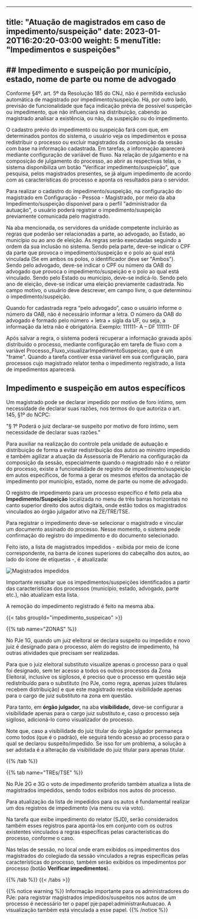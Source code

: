 
---
title: "Atuação de magistrados em caso de impedimento/suspeição"
date: 2023-01-20T16:20:20-03:00
weight: 5
menuTitle: "Impedimentos e suspeições"
---
## ## Impedimento e suspeição por município, estado, nome de parte ou nome de advogado

Conforme §4º. art. 5º da Resolução 185 do CNJ, não é permitida exclusão automática de magistrado por impedimento/suspeição. Há, por outro lado, previsão de funcionalidade que faça indicação prévia de possível suspeição ou impedimento, que não influenciará na distribuição, cabendo ao magistrado analisar a existência, ou não, da suspeição ou do impedimento.

O cadastro prévio do impedimento ou suspeição fará com que, em determinados pontos do sistema, o usuário veja os impedimentos e possa redistribuir o processo ou excluir magistrados da composição da sessão com base na informação cadastrada. Em tarefas, a informação aparecerá mediante configuração de variável de fluxo. Na relação de julgamento e na composição de julgamento do processo, ao abrir as respectivas telas, o sistema disponibiliza um botão "Verificar impedimento/suspeição", que pesquisa, pelos magistrados presentes, se já algum impedimento de acordo com as características do processo e aponta os resultados para o servidor.

Para realizar o cadastro do impedimento/suspeição, na configuração do magistrado em Configuração - Pessoa - Magistrado, por meio da aba Impedimento/suspeição disponível para o perfil "administrador da autuação", o usuário poderá registrar o impedimento/suspeição previamente comunicada pelo magistrado.

Na aba mencionada, os servidores da unidade competente incluirão as regras que poderão ser relacionadas a parte, ao advogado, ao Estado, ao município ou ao ano de eleição. As regras serão executadas seguindo a ordem da sua inclusão no sistema. Sendo pela parte, deve-se indicar o CPF da parte que provoca o impedimento/suspeição e o polo ao qual está vinculada (Se em ambos os polos, o identificador deve ser "Ambos"). Sendo pelo advogado, deve-se indicar o CPF ou número da OAB do advogado que provoca o impedimento/suspeição e o polo ao qual está vinculado. Sendo pelo Estado ou município, deve-se indicá-lo. Sendo pelo ano de eleição, deve-se indicar uma eleição previamente cadastrada. No campo motivo, o usuário deve descrever, em campo livre, o que determinou o impedimento/suspeição.

Quando for cadastrada regra “pelo advogado”, caso o usuário informe o número da OAB, não é necessário informar a letra. O número da OAB do advogado é formado pelo número + letra + sigla da UF, ou seja, a informação da letra não é obrigatória.
Exemplo: 
111111- A – DF
111111- DF

Após salvar a regra, o sistema poderá recuperar a informação gravada após distribuído o processo, mediante configuração em tarefa de fluxo com a variável Processo_Fluxo_visualizarImpedimentoSuspeicao, que é um "frame". Quando a tarefa contiver essa variável em sua configuração, para processos cujo magistrado relator tenha o impedimento registrado, a lista de impedimentos aparecerá.

## Impedimento e suspeição em autos específicos

Um magistrado pode se declarar impedido por motivo de foro íntimo, sem necessidade de declarar suas razões, nos termos do que autoriza o art. 145, §1º do NCPC:

 "§ 1º Poderá o juiz declarar-se suspeito por motivo de foro íntimo, sem necessidade de declarar suas razões."

Para auxiliar na realização do controle pela unidade de autuação e distribuição de forma a evitar redistribuição dos autos ao ministro impedido e também agilizar a atuação da Assessoria de Plenário na configuração da composição da sessão, especialmente quando o magistrado não é o relator do processo, existe a funcionalidade de registro de impedimento/suspeição em autos específicos, de forma a gerar os mesmos efeitos da anotação de impedimento por município, estado, nome de parte ou nome de advogado.

O registro de impedimento para um processo específico é feito pela aba **Impedimento/Suspeição** localizada no menu de três barras horizontais no canto superior direito dos autos digitais, onde estão todos os magistrados vinculados ao órgão julgador ativo na ZE/TRE/TSE.

Para registrar o impedimento deve-se selecionar o magistrado e vincular um documento assinado do processo. Nesse momento, o sistema pede confirmação do registro do impedimento e do documento selecionado.

Feito isto, a lista de magistrados impedidos - exibida por meio de ícone correspondente, na barra de ícones superiores do cabeçalho dos autos, ao lado do ícone de etiquetas -, é atualizada:

![Magistrados impedidos](/imagens/impedimento_1.jpg)

Importante ressaltar que os impedimentos/suspeições identificados a partir das características dos processos (município, estado, advogado, parte etc.), não atualizam esta lista.

A remoção do impedimento registrado é feito na mesma aba.

{{< tabs groupId="impedimento_suspeicao" >}}

{{% tab name="ZONAS" %}}

No PJe 1G, quando um juiz eleitoral se declara suspeito ou impedido e novo juiz é designado para o processo, além do registro de impedimento, há outras atividades que precisam ser realizadas.

Para que o juiz eleitoral substituto visualize apenas o processo para o qual foi designado, sem ter acesso a todos os outros processos da Zona Eleitoral, inclusive os sigilosos, é preciso que o processo em questão seja redistribuído para o substituto (no PJe, como regra, apenas juízes titulares recebem distribuição) e que este magistrado receba visibilidade apenas para o cargo de juiz substituto na zona em questão.

Para tanto, em **órgão julgador,** na aba **visibilidade,** deve-se configurar a visibilidade apenas para o cargo juiz substituto e, caso o processo seja sigiloso, adicioná-lo como visualizador do processo.

Note que, caso a visibilidade do juiz titular do órgão julgador permaneça como todos (que é o padrão), ele seguirá tendo acesso ao processo para o qual se declarou suspeito/impedido. Se isso for um problema, a solução a ser adotada é a alteração da visibilidade do juiz titular para apenas titular.

{{% /tab %}}

{{% tab name="TREs/TSE" %}}

No PJe 2G e 3G o voto de impedimento proferido também atualiza a lista de magistrados impedidos, sendo todos exibidos nos autos do processo.

Para atualização da lista de impedidos para os autos é fundamental realizar um dos registros de impedimento (via menu ou via voto).

Na tarefa que exibe impedimento do relator (SJD), serão considerados também esses registros para apontá-los em conjunto com os outros existentes vinculados a regras específicas pelas características do processo, conforme o caso. 

Nas telas de sessão, no local onde eram exibidos os impedimentos dos magistrados do colegiado da sessão vinculados a regras específicas pelas características do processo, também serão exibidos os impedimentos por processo (botão **Verificar impedimentos**).

{{% /tab %}}
{{< /tabs >}}


{{% notice warning %}}
Informação importante para os administradores do PJe: para registrar magistrados impedidos/suspeitos nos autos de um processo é necessário ter o papel pje:papel:administrarAutuacao. A visualização também está vinculada a esse papel. 
{{% /notice %}}


